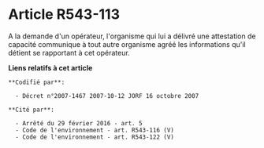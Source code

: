 # Article R543-113

A la demande d'un opérateur, l'organisme qui lui a délivré une attestation de capacité communique à tout autre organisme
agréé les informations qu'il détient se rapportant à cet opérateur.

**Liens relatifs à cet article**

	**Codifié par**:

	  - Décret n°2007-1467 2007-10-12 JORF 16 octobre 2007

	**Cité par**:

	  - Arrêté du 29 février 2016 - art. 5
	  - Code de l'environnement - art. R543-116 (V)
	  - Code de l'environnement - art. R543-122 (V)
